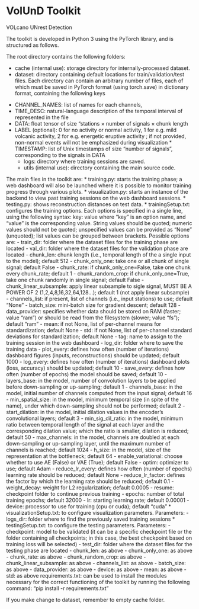 # VolUnD Toolkit
VOLcano UNrest Detection

The toolkit is developed in Python 3 using the PyTorch library, and is structured as follows.

The root directory contains the following folders:
* cache (internal use): storage directory for internally-processed dataset.
* dataset: directory containing default locations for train/validation/test files. Each directory can contain an arbitrary number of files, each of which must be saved in PyTorch format (using torch.save) in dictionary format, containing the following keys
- CHANNEL_NAMES: list of names for each channels,
- TIME_DESC: natural-language description of the temporal interval of represented in the file
- DATA: float tensor of size “stations × number of signals × chunk length
- LABEL (optional): 0 for no activity or normal activity, 1 for e.g. mild volcanic activity, 2 for e.g. energetic eruptive activity ; if not provided, non-normal events will not be emphasized during visualization 
		* TIMESTAMP: list of Unix timestamps of size “number of signals”, corresponding to the signals in DATA
	- logs: directory where training sessions are saved.
	- utils (internal use): directory containing the main source code.
	
The main files in the toolkit are:
	* training.py: starts the training phase; a web dashboard will also be launched where it is possible to monitor training progress through various plots.
	* visualization.py: starts an instance of the backend to view past training sessions on the web dashboard sessions.
	* testing.py: shows reconstruction distances on test data.
	* trainingSetup.txt: configures the training options. Each options is specified in a single line, using the following syntax: 
		key: value
		where “key” is an option name, and “value” is the corresponding value. String values should be quoted; numeric values should not be quoted; unspecified values can be provided as “None” (unquoted); list values can be grouped between brackets.
		Possible options are:
		- train_dir: folder where the dataset files for the training phase are located
		- val_dir: folder where the dataset files for the validation phase are located
		- chunk_len: chunk length (i.e., temporal length of the a single input to the model); default 512
        - chunk_only_one: take one or all chunk of single signal; default False
        - chunk_rate: if chunk_only_one=False, take one chunk every chunk_rate; default 1
        - chunk_random_crop: if chunk_only_one=True, take one chunk randomly in single signal; default False
        - chunk_linear_subsample: apply linear subsample to sigle signal, MUST BE A POWER OF 2 (1,2,4,8,16,32,64,128...); default 1 (not apply linear subsample)
		- channels_list: if present, list of channels (i.e., input stations) to use; default “None”
		- batch_size: mini-batch size for gradient descent; default 128
		- data_provider: specifies whether data should be stored on RAM (faster; value “ram”) or should be read from the filesystem (slower; value “fs”); default “ram”
		- mean: if not None, list of per-channel means for standardization; default None
		- std: if not None, list of per-channel standard deviations for standardization; default None
		- tag: name to assign to the training session in the web dashboard
		- log_dir: folder where to save the training data
		- plot_every: defines how often (number of iterations) dashboard figures (inputs, reconstructions) should be updated; default 1000
		- log_every: defines how often (number of iterations) dashboard plots (loss, accuracy) should be updated; default 10
		- save_every: defines how often (number of epochs) the model should be saved; default 10
		- layers_base: in the model, number of convolution layers to be applied before down-sampling or up-sampling; default 1
		- channels_base: in the model, initial number of channels computed from the input signal; default 16
		- min_spatial_size: in the model, minimum temporal size (in spite of the name), under which down-sampling should not be performed; default 2
		- start_dilation: in the model, initial dilation values in the encoder’s convolutional layers; default 3
		- min_sig_dil_ratio: in the model, minimum ratio between temporal length of the signal at each layer and the corresponding dilation value; which the ratio is smaller, dilation is reduced; default 50
		- max_channels: in the model, channels are doubled at each down-sampling or up-sampling layer, until the maximum number of channels is reached; default 1024
		- h_size: in the model, size of the representation at the bottleneck; default 64
		- enable_variational: choose whether to use AE (False) or VAE (True); default False
		- optim: optimizer to use; default Adam
		- reduce_lr_every: defines how often (number of epochs) learning rate should be reduced; default None
		- reduce_lr_factor: defines the factor by which the learning rate should be reduced; default 0.1
		- weight_decay: weight for L2 regularization; default 0.0005
		- resume: checkpoint folder to continue previous training
		- epochs: number of total training epochs; default 32000
		- lr: starting learning rate; default 0.00001
		- device: processor to use for training (cpu or cuda); default “cuda”
	* visualizationSetup.txt: to configure visualization parameters. Parameters:
		- logs_dir: folder where to find the previously saved training sessions 
	* testingSetup.txt: to configure the testing parameters. Parameters:
		- checkpoint: model to be validated (it can be a specific checkpoint file or the folder containing all checkpoints; in this case, the best checkpoint based on training loss will be selected)
		- test_dir: folder where the dataset files for the testing phase are located
		- chunk_len: as above
		- chunk_only_one: as above
		- chunk_rate: as above
		- chunk_random_crop: as above
		- chunk_linear_subsample: as above
		- channels_list: as above
		- batch_size: as above
		- data_provider: as above
		- device: as above
		- mean: as above
		- std: as above
requirements.txt: can be used to install the modules necessary for the correct functioning of the toolkit by running the following command: “pip install -r requirements.txt”

If you make change to dataset, remember to empty cache folder.
